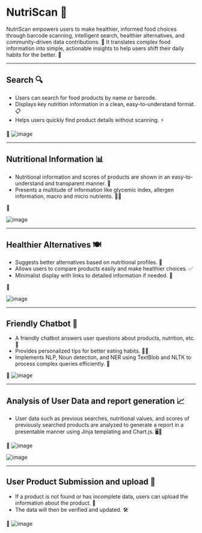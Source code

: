 # NutriScan 🍏

NutriScan empowers users to make healthier, informed food choices through barcode scanning, intelligent search, healthier alternatives, and community-driven data contributions. 🌱 It translates complex food information into simple, actionable insights to help users shift their daily habits for the better. 🌟


---

## Search 🔍

- Users can search for food products by name or barcode.
- Displays key nutrition information in a clean, easy-to-understand format. 📋
- Helps users quickly find product details without scanning. ⚡

📸 
![image](https://github.com/user-attachments/assets/cd5fb65e-889f-4144-9f8d-4e411164136d)


---

## Nutritional Information 📊

- Nutritional information and scores of products are shown in an easy-to-understand and transparent manner. 🥗
- Presents a multitude of information like glycemic index, allergen information, macro and micro nutrients. 🍚🥜

📸

![image](https://github.com/user-attachments/assets/b0be1343-5092-4c6c-869e-b037bd7f8831)


---

## Healthier Alternatives 🍽️

- Suggests better alternatives based on nutritional profiles. 🔄
- Allows users to compare products easily and make healthier choices. ✅
- Minimalist display with links to detailed information if needed. 🔗

📸

![image](https://github.com/user-attachments/assets/15736a3a-3ba4-4b29-8bd4-b5cdaf560483)


---

## Friendly Chatbot 🤖

- A friendly chatbot answers user questions about products, nutrition, etc. 💬
- Provides personalized tips for better eating habits. 🥦✨
- Implements NLP, Noun detection, and NER using TextBlob and NLTK to process complex queries efficiently. 🧠

📸
![image](https://github.com/user-attachments/assets/88b26546-a293-442b-9d0c-782b14a7d7e6)


---

## Analysis of User Data and report generation 📈

- User data such as previous searches, nutritional values, and scores of previously searched products are analyzed to generate a report in a presentable manner using Jinja templating and Chart.js. 🖥️📑

📸
![image](https://github.com/user-attachments/assets/af33eceb-56a5-47a4-8d50-09585c301fec)

![image](https://github.com/user-attachments/assets/2210577d-2de8-473e-8964-3b70048b07b7)

---

## User Product Submission and upload 📝

- If a product is not found or has incomplete data, users can upload the information about the product. 🔎
- The data will then be verified and updated. 🛠️

📸
![image](https://github.com/user-attachments/assets/92c31b43-fbe8-4d53-8e18-17845d53bba8)
